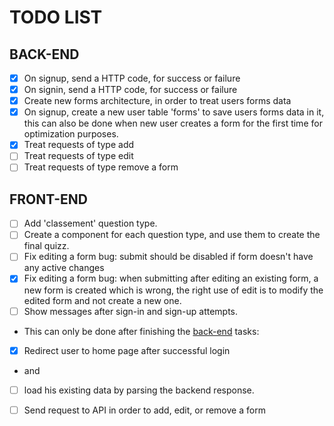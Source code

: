 # TODO LIST


## BACK-END

- [x] On signup, send a HTTP code, for success or failure
- [x] On signin, send a HTTP code, for success or failure
- [x] Create new forms architecture, in order to treat users forms data
- [x] On signup, create a new user table 'forms' to save users forms data in it, this can also be done when new user creates a form for the first time for optimization purposes.
- [x] Treat requests of type add
- [ ] Treat requests of type edit
- [ ] Treat requests of type  remove a form

## FRONT-END

- [ ] Add 'classement' question type.
- [ ] Create a component for each question type, and use them to create the final quizz.
- [ ] Fix editing a form bug: submit should be disabled if form doesn't have any active changes
- [x] Fix editing a form bug: when submitting after editing an existing form, a new form is created which is wrong, the right use of edit is to modify the edited form and not create a new one.
- [ ] Show messages after sign-in and sign-up attempts.
- This can only be done after finishing the [back-end](#BACK-END) tasks:
- [x] Redirect user to home page after successful login
- and
- [ ] load his existing data by parsing the backend response.
- [ ] Send request to API in order to add, edit, or remove a form



